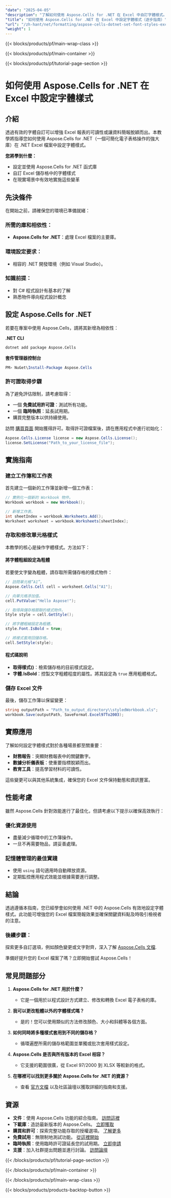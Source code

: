 ```yaml
---
"date": "2025-04-05"
"description": "了解如何使用 Aspose.Cells for .NET 在 Excel 中自訂字體樣式。本逐步指南涵蓋設定、套用粗體和其他樣式以及最佳實務。"
"title": "如何使用 Aspose.Cells for .NET 在 Excel 中設定字體樣式（逐步指南）"
"url": "/zh-hant/net/formatting/aspose-cells-dotnet-set-font-styles-excel/"
"weight": 1
---
```


{{< blocks/products/pf/main-wrap-class >}}

{{< blocks/products/pf/main-container >}}

{{< blocks/products/pf/tutorial-page-section >}}


# 如何使用 Aspose.Cells for .NET 在 Excel 中設定字體樣式

## 介紹

透過有效的字體自訂可以增強 Excel 報表的可讀性或讓資料簡報脫穎而出。本教學將指導您如何使用 Aspose.Cells for .NET（一個可簡化電子表格操作的強大庫）在 .NET Excel 檔案中設定字體樣式。

**您將學到什麼：**
- 設定並使用 Aspose.Cells for .NET 函式庫
- 自訂 Excel 儲存格中的字體樣式
- 在現實場景中有效地實施這些變革

## 先決條件

在開始之前，請確保您的環境已準備就緒：

### 所需的庫和相依性：
- **Aspose.Cells for .NET**：處理 Excel 檔案的主要庫。

### 環境設定要求：
- 相容的 .NET 開發環境（例如 Visual Studio）。

### 知識前提：
- 對 C# 程式設計有基本的了解
- 熟悉物件導向程式設計概念

## 設定 Aspose.Cells for .NET

若要在專案中使用 Aspose.Cells，請將其新增為相依性：

**.NET CLI**
```bash
dotnet add package Aspose.Cells
```

**套件管理器控制台**
```powershell
PM> NuGet\Install-Package Aspose.Cells
```

### 許可證取得步驟

為了避免評估限制，請考慮取得：
- 一個 **免費試用許可證**：測試所有功能。
- 一個 **臨時執照**：延長試用期。
- 購買完整版本以供持續使用。

訪問 [購買頁面](https://purchase.aspose.com/buy) 開始獲得許可。取得許可證檔案後，請在應用程式中進行初始化：

```csharp
Aspose.Cells.License license = new Aspose.Cells.License();
license.SetLicense("Path_to_your_license_file");
```

## 實施指南

### 建立工作簿和工作表

首先建立一個新的工作簿並新增一個工作表：

```csharp
// 實例化一個新的 Workbook 物件。
Workbook workbook = new Workbook();

// 新增工作表。
int sheetIndex = workbook.Worksheets.Add();
Worksheet worksheet = workbook.Worksheets[sheetIndex];
```

### 存取和修改單元格樣式

本教學的核心是操作字體樣式。方法如下：

#### 將字體粗細設定為粗體

若要使文字變為粗體，請存取所需儲存格的樣式物件：

```csharp
// 訪問單元格“A1”。
Aspose.Cells.Cell cell = worksheet.Cells["A1"];

// 向單元格添加值。
cell.PutValue("Hello Aspose!");

// 取得與儲存格關聯的樣式物件。
Style style = cell.GetStyle();

// 將字體粗細設定為粗體。
style.Font.IsBold = true;

// 將樣式套用回儲存格。
cell.SetStyle(style);
```

#### 程式碼說明
- **取得樣式()**：檢索儲存格的目前樣式設定。
- **字體.IsBold**：控製文字粗體程度的屬性。將其設定為 `true` 應用粗體格式。

### 儲存 Excel 文件

最後，儲存工作簿以保留變更：

```csharp
string outputPath = "Path_to_output_directory\\styledWorkbook.xls";
workbook.Save(outputPath, SaveFormat.Excel97To2003);
```

## 實際應用

了解如何設定字體樣式對於各種場景都至關重要：
- **財務報告**：突顯財務報表中的關鍵數字。
- **數據分析儀表板**：使重要指標脫穎而出。
- **教育工具**：提高學習材料的可讀性。

這些變更可以與其他系統集成，確保您的 Excel 文件保持動態和資訊豐富。

## 性能考慮

雖然 Aspose.Cells 針對效能進行了最佳化，但請考慮以下提示以確保高效執行：

### 優化資源使用
- 盡量減少循環中的工作簿操作。
- 一旦不再需要物品，請妥善處理。

### 記憶體管理的最佳實踐
- 使用 `using` 語句適用時自動釋放資源。
- 定期監控應用程式效能並根據需要進行調整。

## 結論

透過遵循本指南，您已經學會如何使用 .NET 中的 Aspose.Cells 有效地設定字體樣式。此功能可增強您的 Excel 檔案簡報效果並確保關鍵資料點及時吸引檢視者的注意。

### 後續步驟：
探索更多自訂選項，例如顏色變更或文字對齊，深入了解 [Aspose.Cells 文檔](https://reference。aspose.com/cells/net/).

準備好提升您的 Excel 檔案了嗎？立即開始嘗試 Aspose.Cells！

## 常見問題部分

1. **Aspose.Cells for .NET 用於什麼？**
   - 它是一個用於以程式設計方式建立、修改和轉換 Excel 電子表格的庫。

2. **我可以更改粗體以外的字體樣式嗎？**
   - 是的！您可以使用類似的方法修改顏色、大小和斜體等各個方面。

3. **如何同時將多種樣式套用到不同的儲存格？**
   - 循環遍歷所需的儲存格範圍並單獨或批次套用樣式設定。

4. **Aspose.Cells 是否與所有版本的 Excel 相容？**
   - 它支援的範圍很廣，從 Excel 97/2000 到 XLSX 等較新的格式。

5. **在哪裡可以找到更多關於 Aspose.Cells for .NET 的資源？**
   - 查看 [官方文檔](https://reference.aspose.com/cells/net/) 以及社區論壇以獲取詳細的指南和支援。

## 資源
- **文件**：使用 Aspose.Cells 功能的綜合指南。 [訪問這裡](https://reference.aspose.com/cells/net/)
- **下載庫**：造訪最新版本的 Aspose.Cells。 [立即獲取](https://releases.aspose.com/cells/net/)
- **購買和許可**：探索完整功能存取的授權選項。 [了解更多](https://purchase.aspose.com/buy)
- **免費試用**：無限制地測試功能。 [從這裡開始](https://releases.aspose.com/cells/net/)
- **臨時執照**：使用臨時許可證延長您的試用期。 [立即申請](https://purchase.aspose.com/temporary-license/)
- **支援**：加入社群提出問題並進行討論。 [訪問論壇](https://forum.aspose.com/c/cells/9)

{{< /blocks/products/pf/tutorial-page-section >}}

{{< /blocks/products/pf/main-container >}}

{{< /blocks/products/pf/main-wrap-class >}}

{{< blocks/products/products-backtop-button >}}